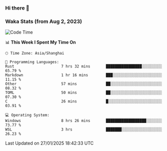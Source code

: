 ### Hi there 👋

### Waka Stats (from Aug 2, 2023)

<!--START_SECTION:waka-->
![Code Time](http://img.shields.io/badge/Code%20Time-623%20hrs%2057%20mins-blue)

📊 **This Week I Spent My Time On** 

```text
🕑︎ Time Zone: Asia/Shanghai

💬 Programming Languages: 
Rust                     7 hrs 32 mins       ████████████████░░░░░░░░░   65.79 % 
Markdown                 1 hr 16 mins        ███░░░░░░░░░░░░░░░░░░░░░░   11.15 % 
Other                    57 mins             ██░░░░░░░░░░░░░░░░░░░░░░░   08.32 % 
TOML                     50 mins             ██░░░░░░░░░░░░░░░░░░░░░░░   07.30 % 
C                        26 mins             █░░░░░░░░░░░░░░░░░░░░░░░░   03.91 % 

💻 Operating System: 
Windows                  8 hrs 26 mins       ██████████████████░░░░░░░   73.77 % 
WSL                      3 hrs               ███████░░░░░░░░░░░░░░░░░░   26.23 % 
```


 Last Updated on 27/01/2025 18:42:33 UTC
<!--END_SECTION:waka-->
